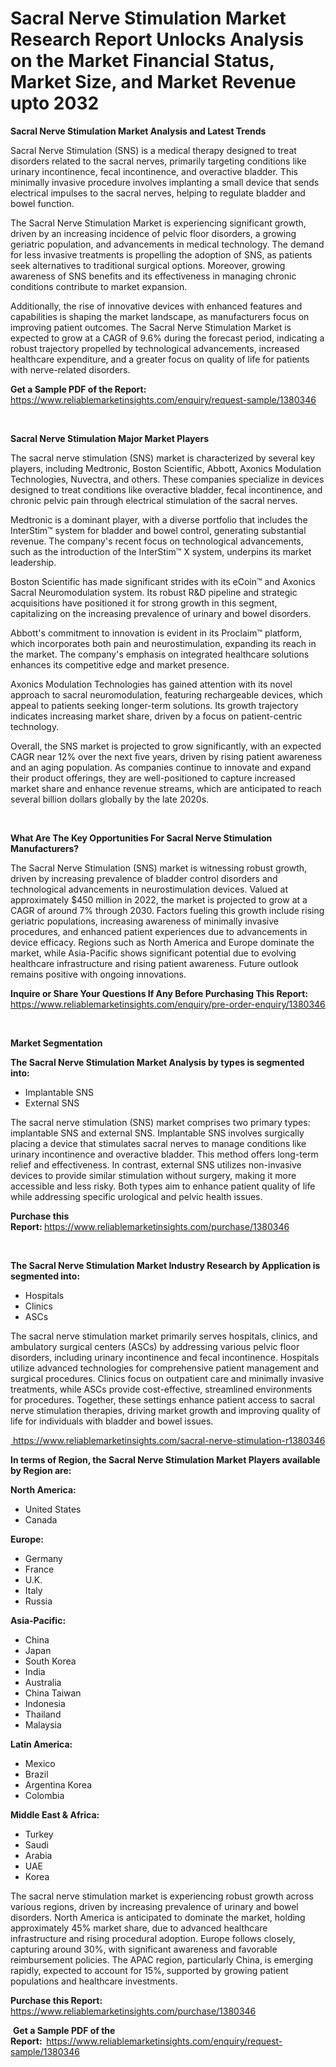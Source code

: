 <p><h1>Sacral Nerve Stimulation Market Research Report Unlocks Analysis on the Market Financial Status, Market Size, and Market Revenue upto 2032</h1></p><p><strong>Sacral Nerve Stimulation Market Analysis and Latest Trends</strong></p>
<p><p>Sacral Nerve Stimulation (SNS) is a medical therapy designed to treat disorders related to the sacral nerves, primarily targeting conditions like urinary incontinence, fecal incontinence, and overactive bladder. This minimally invasive procedure involves implanting a small device that sends electrical impulses to the sacral nerves, helping to regulate bladder and bowel function.</p><p>The Sacral Nerve Stimulation Market is experiencing significant growth, driven by an increasing incidence of pelvic floor disorders, a growing geriatric population, and advancements in medical technology. The demand for less invasive treatments is propelling the adoption of SNS, as patients seek alternatives to traditional surgical options. Moreover, growing awareness of SNS benefits and its effectiveness in managing chronic conditions contribute to market expansion. </p><p>Additionally, the rise of innovative devices with enhanced features and capabilities is shaping the market landscape, as manufacturers focus on improving patient outcomes. The Sacral Nerve Stimulation Market is expected to grow at a CAGR of 9.6% during the forecast period, indicating a robust trajectory propelled by technological advancements, increased healthcare expenditure, and a greater focus on quality of life for patients with nerve-related disorders.</p></p>
<p><strong>Get a Sample PDF of the Report:&nbsp;</strong> <a href="https://www.reliablemarketinsights.com/enquiry/request-sample/1380346?utm_campaign=3291&utm_medium=2&utm_source=Github&utm_content=ia&utm_term=13042025&utm_id=sacral-nerve-stimulation">https://www.reliablemarketinsights.com/enquiry/request-sample/1380346</a></p>
<p>&nbsp;</p>
<p><strong>Sacral Nerve Stimulation Major Market Players</strong></p>
<p><p>The sacral nerve stimulation (SNS) market is characterized by several key players, including Medtronic, Boston Scientific, Abbott, Axonics Modulation Technologies, Nuvectra, and others. These companies specialize in devices designed to treat conditions like overactive bladder, fecal incontinence, and chronic pelvic pain through electrical stimulation of the sacral nerves.</p><p>Medtronic is a dominant player, with a diverse portfolio that includes the InterStim™ system for bladder and bowel control, generating substantial revenue. The company's recent focus on technological advancements, such as the introduction of the InterStim™ X system, underpins its market leadership.</p><p>Boston Scientific has made significant strides with its eCoin™ and Axonics Sacral Neuromodulation system. Its robust R&D pipeline and strategic acquisitions have positioned it for strong growth in this segment, capitalizing on the increasing prevalence of urinary and bowel disorders.</p><p>Abbott's commitment to innovation is evident in its Proclaim™ platform, which incorporates both pain and neurostimulation, expanding its reach in the market. The company's emphasis on integrated healthcare solutions enhances its competitive edge and market presence.</p><p>Axonics Modulation Technologies has gained attention with its novel approach to sacral neuromodulation, featuring rechargeable devices, which appeal to patients seeking longer-term solutions. Its growth trajectory indicates increasing market share, driven by a focus on patient-centric technology.</p><p>Overall, the SNS market is projected to grow significantly, with an expected CAGR near 12% over the next five years, driven by rising patient awareness and an aging population. As companies continue to innovate and expand their product offerings, they are well-positioned to capture increased market share and enhance revenue streams, which are anticipated to reach several billion dollars globally by the late 2020s.</p></p>
<p>&nbsp;</p>
<p><strong>What Are The Key Opportunities For Sacral Nerve Stimulation Manufacturers?</strong></p>
<p><p>The Sacral Nerve Stimulation (SNS) market is witnessing robust growth, driven by increasing prevalence of bladder control disorders and technological advancements in neurostimulation devices. Valued at approximately $450 million in 2022, the market is projected to grow at a CAGR of around 7% through 2030. Factors fueling this growth include rising geriatric populations, increasing awareness of minimally invasive procedures, and enhanced patient experiences due to advancements in device efficacy. Regions such as North America and Europe dominate the market, while Asia-Pacific shows significant potential due to evolving healthcare infrastructure and rising patient awareness. Future outlook remains positive with ongoing innovations.</p></p>
<p><strong>Inquire or Share Your Questions If Any Before Purchasing This Report:</strong> <a href="https://www.reliablemarketinsights.com/enquiry/pre-order-enquiry/1380346?utm_campaign=3291&utm_medium=2&utm_source=Github&utm_content=ia&utm_term=13042025&utm_id=sacral-nerve-stimulation">https://www.reliablemarketinsights.com/enquiry/pre-order-enquiry/1380346</a></p>
<p>&nbsp;</p>
<p><strong>Market Segmentation</strong></p>
<p><strong>The Sacral Nerve Stimulation Market Analysis by types is segmented into:</strong></p>
<p><ul><li>Implantable SNS</li><li>External SNS</li></ul></p>
<p><p>The sacral nerve stimulation (SNS) market comprises two primary types: implantable SNS and external SNS. Implantable SNS involves surgically placing a device that stimulates sacral nerves to manage conditions like urinary incontinence and overactive bladder. This method offers long-term relief and effectiveness. In contrast, external SNS utilizes non-invasive devices to provide similar stimulation without surgery, making it more accessible and less risky. Both types aim to enhance patient quality of life while addressing specific urological and pelvic health issues.</p></p>
<p><strong>Purchase this Report:&nbsp;</strong><a href="https://www.reliablemarketinsights.com/purchase/1380346?utm_campaign=3291&utm_medium=2&utm_source=Github&utm_content=ia&utm_term=13042025&utm_id=sacral-nerve-stimulation">https://www.reliablemarketinsights.com/purchase/1380346</a></p>
<p>&nbsp;</p>
<p><strong>The Sacral Nerve Stimulation Market Industry Research by Application is segmented into:</strong></p>
<p><ul><li>Hospitals</li><li>Clinics</li><li>ASCs</li></ul></p>
<p><p>The sacral nerve stimulation market primarily serves hospitals, clinics, and ambulatory surgical centers (ASCs) by addressing various pelvic floor disorders, including urinary incontinence and fecal incontinence. Hospitals utilize advanced technologies for comprehensive patient management and surgical procedures. Clinics focus on outpatient care and minimally invasive treatments, while ASCs provide cost-effective, streamlined environments for procedures. Together, these settings enhance patient access to sacral nerve stimulation therapies, driving market growth and improving quality of life for individuals with bladder and bowel issues.</p></p>
<p><a href="https://www.reliablemarketinsights.com/sacral-nerve-stimulation-r1380346?utm_campaign=3291&utm_medium=2&utm_source=Github&utm_content=ia&utm_term=13042025&utm_id=sacral-nerve-stimulation">&nbsp;https://www.reliablemarketinsights.com/sacral-nerve-stimulation-r1380346</a></p>
<p><strong>In terms of Region, the Sacral Nerve Stimulation Market Players available by Region are:</strong></p>
<p>
    <p> <strong> North America: </strong>
        <ul>
            <li>United States</li>
            <li>Canada</li>
        </ul>
        </p> 
    <p> <strong> Europe: </strong>
        <ul>
            <li>Germany</li>
            <li>France</li>
            <li>U.K.</li>
            <li>Italy</li>
            <li>Russia</li>
        </ul>
        </p> 
    <p> <strong> Asia-Pacific: </strong>
        <ul>
            <li>China</li>
            <li>Japan</li>
            <li>South Korea</li>
            <li>India</li>
            <li>Australia</li>
            <li>China Taiwan</li>
            <li>Indonesia</li>
            <li>Thailand</li>
            <li>Malaysia</li>
        </ul>
        </p> 
    <p> <strong> Latin America: </strong>
        <ul>
            <li>Mexico</li>
            <li>Brazil</li>
            <li>Argentina Korea</li>
            <li>Colombia</li>
        </ul>
        </p> 
    <p> <strong> Middle East & Africa: </strong>
        <ul>
            <li>Turkey</li>
            <li>Saudi</li>
            <li>Arabia</li>
            <li>UAE</li>
            <li>Korea</li>
        </ul>
    </p>
    </p>
<p><p>The sacral nerve stimulation market is experiencing robust growth across various regions, driven by increasing prevalence of urinary and bowel disorders. North America is anticipated to dominate the market, holding approximately 45% market share, due to advanced healthcare infrastructure and rising procedural adoption. Europe follows closely, capturing around 30%, with significant awareness and favorable reimbursement policies. The APAC region, particularly China, is emerging rapidly, expected to account for 15%, supported by growing patient populations and healthcare investments.</p></p>
<p><strong>Purchase this Report: </strong><a href="https://www.reliablemarketinsights.com/purchase/1380346?utm_campaign=3291&utm_medium=2&utm_source=Github&utm_content=ia&utm_term=13042025&utm_id=sacral-nerve-stimulation">https://www.reliablemarketinsights.com/purchase/1380346</a></p>
<p>&nbsp;<strong>Get a Sample PDF of the Report:&nbsp;&nbsp;</strong><a href="https://www.reliablemarketinsights.com/enquiry/request-sample/1380346?utm_campaign=3291&utm_medium=2&utm_source=Github&utm_content=ia&utm_term=13042025&utm_id=sacral-nerve-stimulation">https://www.reliablemarketinsights.com/enquiry/request-sample/1380346</a></p>
<p><strong></strong></p>
<p><p></p><p></p><p></p></p>